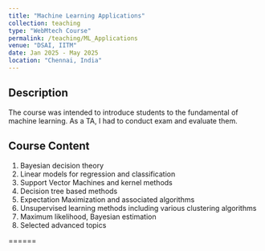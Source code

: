 ```yaml
---
title: "Machine Learning Applications"
collection: teaching
type: "WebMtech Course"
permalink: /teaching/ML_Applications
venue: "DSAI, IITM"
date: Jan 2025 - May 2025
location: "Chennai, India"
---
```

## Description
The course was intended to introduce students to the fundamental of machine learning. As a TA, I had to conduct exam and evaluate them.

## Course Content
1. Bayesian decision theory
2. Linear models for regression and classification
3. Support Vector Machines and kernel methods
4. Decision tree based methods
5. Expectation Maximization and associated algorithms
6. Unsupervised learning methods including various clustering algorithms
7. Maximum likelihood, Bayesian estimation
8. Selected advanced topics

======
